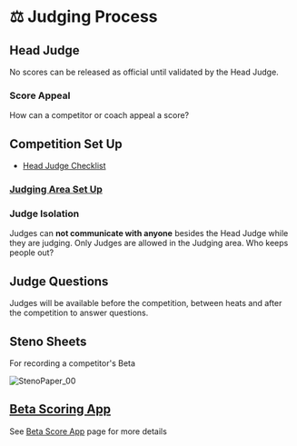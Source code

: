 # ⚖ Judging Process

## Head Judge


No scores can be released as official until validated by the Head Judge. 

### Score Appeal
How can a competitor or coach appeal a score?

## Competition Set Up

- [Head Judge Checklist](/development/Download#head-judge-checklist)

### [Judging Area Set Up](/judging/JudgingAreaSetUp)





### Judge Isolation
Judges can **not communicate with anyone** besides the Head Judge while they are judging. Only Judges are allowed in the Judging area. Who keeps people out?

## Judge Questions
Judges will be available before the competition, between heats and after the competition to answer questions.


## Steno Sheets

For recording a competitor's Beta

![StenoPaper_00](/StenoPaper_00.jpg)

## [Beta Scoring App](/judging/BetaScoreApp)

See [Beta Score App](/judging/BetaScoreApp) page for more details











